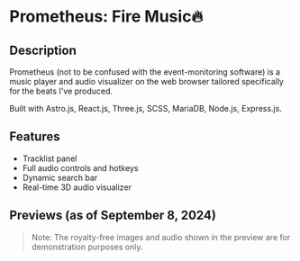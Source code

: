 # **Prometheus: Fire Music**🔥
## Description
Prometheus (not to be confused with the event-monitoring software) is a music player and audio visualizer on the web browser tailored specifically for the beats I've produced.

Built with Astro.js, React.js, Three.js, SCSS, MariaDB, Node.js, Express.js.

## Features
- Tracklist panel
- Full audio controls and hotkeys
- Dynamic search bar
- Real-time 3D audio visualizer

## Previews (as of September 8, 2024)
> Note: The royalty-free images and audio shown in the preview are for demonstration purposes only.
<section align="center">

</section>
